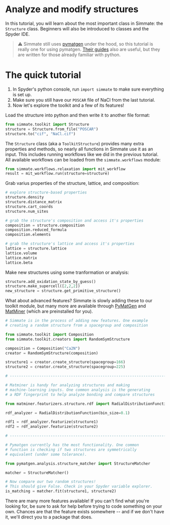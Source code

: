 # Analyze and modify structures

In this tutorial, you will learn about the most important class in Simmate: the `Structure` class. Beginners will also be introduced to classes and the Spyder IDE.

> :warning: Simmate still uses [pymatgen](https://pymatgen.org/) under the hood, so this tutorial is really one for using pymatgen. [Their guides](https://pymatgen.org/usage.html) also are useful, but they are written for those already familiar with python.

# The quick tutorial

1. In Spyder's python console, run `import simmate` to make sure everything is set up.
2. Make sure you still have our `POSCAR` file of NaCl from the last tutorial. 
3. Now let's explore the toolkit and a few of its features!

Load the structure into python and then write it to another file format:
```python
from simmate.toolkit import Structure
structure = Structure.from_file("POSCAR")
structure.to("cif", "NaCl.cif")
```

The `Structure` class (aka a `ToolkitStructure`) provides many extra properties and methods, so nearly all functions in Simmate use it as an input. This includes running workflows like we did in the previous tutorial. All available workflows can be loaded from the `simmate.workflows` module:
```python
from simmate.workflows.relaxation import mit_workflow
result = mit_workflow.run(structure=structure)
```

Grab varius properties of the structure, lattice, and composition:
```python
# explore structure-based properties
structure.density
structure.distance_matrix
structure.cart_coords
structure.num_sites

# grab the structure's composition and access it's properties
composition = structure.composition
composition.reduced_formula
composition.elements

# grab the structure's lattice and access it's properties
lattice = structure.lattice
lattice.volume
lattice.matrix
lattice.beta
```

Make new structures using some tranformation or analysis:
```python
structure.add_oxidation_state_by_guess()
structure.make_supercell([2,2,2])
new_structure = structure.get_primitive_structure()
```

What about advanced features? Simmate is slowly adding these to our toolkit module, but many more are available through [PyMatGen](https://pymatgen.org/) and [MatMiner](https://hackingmaterials.lbl.gov/matminer/) (which are preinstalled for you).
```python
# Simmate is in the process of adding new features. One example
# creating a random structure from a spacegroup and composition

from simmate.toolkit import Composition
from simmate.toolkit.creators import RandomSymStructure

composition = Composition("Ca2N")
creator = RandomSymStructure(composition)

structure1 = creator.create_structure(spacegroup=166)
structure2 = creator.create_structure(spacegroup=225)

# ----------------------------------------------------------------------

# Matminer is handy for analyzing structures and making
# machine-learning inputs. One common analysis is the generating
# a RDF fingerprint to help analyze bonding and compare structures

from matminer.featurizers.structure.rdf import RadialDistributionFunction

rdf_analyzer = RadialDistributionFunction(bin_size=0.1)

rdf1 = rdf_analyzer.featurize(structure1)
rdf2 = rdf_analyzer.featurize(structure2)

# ----------------------------------------------------------------------

# Pymatgen currently has the most functionality. One common
# function is checking if two structures are symmetrically
# equivalent (under some tolerance).

from pymatgen.analysis.structure_matcher import StructureMatcher

matcher = StructureMatcher()

# Now compare our two random structures!
# This should give False. Check in your Spyder variable explorer.
is_matching = matcher.fit(structure1, structure2)
```

There are many more features available! If you can't find what you're looking for, be sure to ask for help before trying to code something on your own. Chances are that the feature exists somewhere -- and if we don't have it, we'll direct you to a package that does.
